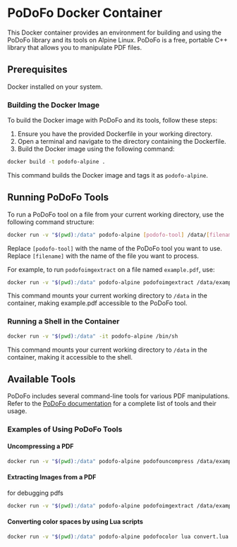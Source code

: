 # PoDoFo Docker Container

This Docker container provides an environment for building and using the PoDoFo library and its tools on Alpine Linux. PoDoFo is a free, portable C++ library that allows you to manipulate PDF files.

## Prerequisites

Docker installed on your system.

### Building the Docker Image

To build the Docker image with PoDoFo and its tools, follow these steps:

1. Ensure you have the provided Dockerfile in your working directory.
2. Open a terminal and navigate to the directory containing the Dockerfile.
3. Build the Docker image using the following command:

```sh
docker build -t podofo-alpine .
```

This command builds the Docker image and tags it as `podofo-alpine`.

## Running PoDoFo Tools

To run a PoDoFo tool on a file from your current working directory, use the following command structure:

```sh
docker run -v "$(pwd):/data" podofo-alpine [podofo-tool] /data/[filename]
```

Replace `[podofo-tool]` with the name of the PoDoFo tool you want to use.
Replace `[filename]` with the name of the file you want to process.

For example, to run `podofoimgextract` on a file named `example.pdf`, use:

```sh
docker run -v "$(pwd):/data" podofo-alpine podofoimgextract /data/example.pdf
```

This command mounts your current working directory to `/data` in the container, making example.pdf accessible to the PoDoFo tool.

### Running a Shell in the Container

```sh
docker run -v "$(pwd):/data" -it podofo-alpine /bin/sh
```

This command mounts your current working directory to `/data` in the container, making it accessible to the shell.

## Available Tools

PoDoFo includes several command-line tools for various PDF manipulations. Refer to the [PoDoFo documentation](https://github.com/podofo/podofo/tree/master/tools) for a complete list of tools and their usage.

### Examples of Using PoDoFo Tools

#### Uncompressing a PDF

```sh
docker run -v "$(pwd):/data" podofo-alpine podofouncompress /data/example.pdf /data/example_uncompress.pdf
```

#### Extracting Images from a PDF

for debugging pdfs

```sh
docker run -v "$(pwd):/data" podofo-alpine podofoimgextract /data/example.pdf
```

#### Converting color spaces by using Lua scripts

```sh
docker run -v "$(pwd):/data" podofo-alpine podofocolor lua convert.lua /data/example.pdf /data/example_convert.pdf
```
